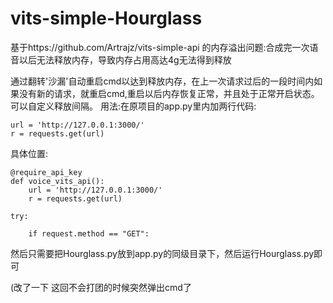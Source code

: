 # vits-simple-Hourglass
基于https://github.com/Artrajz/vits-simple-api    的内存溢出问题:合成完一次语音以后无法释放内存，导致内存占用高达4g无法得到释放

通过翻转'沙漏'自动重启cmd以达到释放内存，在上一次请求过后的一段时间内如果没有新的请求，就重启cmd,重启以后内存恢复正常，并且处于正常开启状态。 可以自定义释放间隔。
用法:在原项目的app.py里内加两行代码:

    url = 'http://127.0.0.1:3000/'
    r = requests.get(url)
    
  具体位置:

    @require_api_key
    def voice_vits_api():
        url = 'http://127.0.0.1:3000/'
        r = requests.get(url)

    try:

        if request.method == "GET":

然后只需要把Hourglass.py放到app.py的同级目录下，然后运行Hourglass.py即可

(改了一下 这回不会打团的时候突然弹出cmd了
